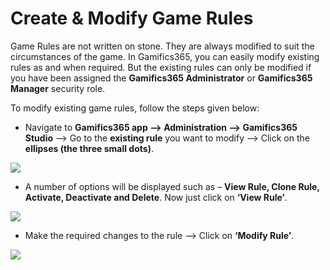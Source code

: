 # Create & Modify Game Rules

Game Rules are not written on stone. They are always modified to suit the circumstances of the game. In Gamifics365, you can easily modify existing rules as and when required. But the existing rules can only be modified if you have been assigned the **Gamifics365 Administrator** or **Gamifics365 Manager** security role.

To modify existing game rules, follow the steps given below:

* Navigate to **Gamifics365 app --> Administration --> Gamifics365 Studio** --> Go to the **existing rule** you want to modify --> Click on the **ellipses (the three small dots)**.

![](<../../.gitbook/assets/Modify Rule\_1.png>)

* A number of options will be displayed such as – **View Rule, Clone Rule, Activate, Deactivate and Delete**. Now just click on **‘View Rule’**.

![](<../../.gitbook/assets/Modify Rule\_2.png>)

* Make the required changes to the rule --> Click on **‘Modify Rule’**.

![](<../../.gitbook/assets/Modify Rule\_3.png>)
